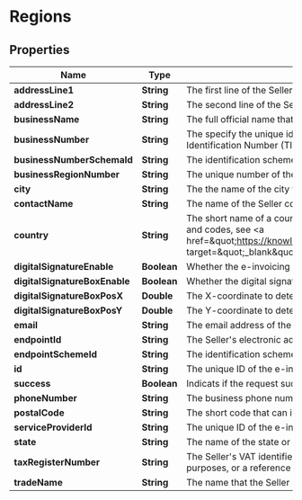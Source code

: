 

# Regions


## Properties

| Name | Type | Description | Notes |
|------------ | ------------- | ------------- | -------------|
|**addressLine1** | **String** | The first line of the Seller’s address, which is often a street address or business name.  |  [optional] |
|**addressLine2** | **String** | The second line of the Seller’s address, which is often the name of a building.  |  [optional] |
|**businessName** | **String** | The full official name that the Seller is registered with the relevant legal authority.  |  [optional] |
|**businessNumber** | **String** | The specify the unique identifier number of the legal entity or person that you do business with.  For example, you must use a GSTIN for India and Tax Identification Number (TIN) for Saudi Arabia.  |  [optional] |
|**businessNumberSchemaId** | **String** | The identification scheme identifier that an official registrar issues to identify the Seller as a legal entity or person.  |  [optional] |
|**businessRegionNumber** | **String** | The unique number of the e-invoicing business region.  |  [optional] |
|**city** | **String** | The the name of the city where the business is located.  |  [optional] |
|**contactName** | **String** | The name of the Seller contact to receive e-invoicing data.  |  [optional] |
|**country** | **String** | The short name of a country or region where you must comply with e-invoicing requirements. For example, &#x60;IN&#x60; for India. For the full list of country names and codes, see &lt;a href&#x3D;\&quot;https://knowledgecenter.zuora.com/Quick_References/Country%2C_State%2C_and_Province_Codes/A_Country_Names_and_Their_ISO_Codes\&quot; target&#x3D;\&quot;_blank\&quot;&gt;ISO Standard Country Codes&lt;/a&gt;.  |  [optional] |
|**digitalSignatureEnable** | **Boolean** | Whether the e-invoicing service provider signs PDF files for billing documents.  |  [optional] |
|**digitalSignatureBoxEnable** | **Boolean** | Whether the digital signature box is displayed on PDF files for billing documents.  |  [optional] |
|**digitalSignatureBoxPosX** | **Double** | The X-coordinate to determine where the digital signature box is displayed on PDF files for billing documents.  |  [optional] |
|**digitalSignatureBoxPosY** | **Double** | The Y-coordinate to determine where the digital signature box is displayed on PDF files for billing documents.   |  [optional] |
|**email** | **String** | The email address of the Seller contact to receive e-invoicing data.  |  [optional] |
|**endpointId** | **String** | The Seller&#39;s electronic address, to which the application-level response to the e-invoice file might be delivered.  |  [optional] |
|**endpointSchemeId** | **String** | The identification scheme identifier of the Seller’s electronic address.  |  [optional] |
|**id** | **String** | The unique ID of the e-invoicing business region.  |  [optional] |
|**success** | **Boolean** | Indicats if the request succeeds.  |  [optional] |
|**phoneNumber** | **String** | The business phone number of the Seller contact to receive e-invoicing data.  |  [optional] |
|**postalCode** | **String** | The short code that can identify the business address.  |  [optional] |
|**serviceProviderId** | **String** | The unique ID of the e-invoicing service provider that is associated to the business region.  |  [optional] |
|**state** | **String** | The name of the state or province where the business is located.  |  [optional] |
|**taxRegisterNumber** | **String** | The Seller&#39;s VAT identifier (also known as Seller VAT identification number) or the local identification (defined by the Seller’s address) of the Seller for tax purposes, or a reference that enables the Seller to state the registered tax status.  |  [optional] |
|**tradeName** | **String** | The name that the Seller is known as, other than the legal business name.  |  [optional] |



